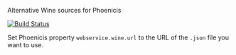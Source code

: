 Alternative Wine sources for Phoenicis

[![Build Status](https://travis-ci.com/plata/phoenicis-wine-sources.svg?branch=master)](https://travis-ci.com/plata/phoenicis-wine-sources)

Set Phoenicis property `webservice.wine.url` to the URL of the `.json` file you want to use.
